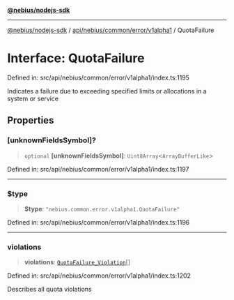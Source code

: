 [**@nebius/nodejs-sdk**](../../../../../../README.md)

---

[@nebius/nodejs-sdk](../../../../../../README.md) / [api/nebius/common/error/v1alpha1](../README.md) / QuotaFailure

# Interface: QuotaFailure

Defined in: src/api/nebius/common/error/v1alpha1/index.ts:1195

Indicates a failure due to exceeding specified limits or allocations in a system or service

## Properties

### \[unknownFieldsSymbol\]?

> `optional` **\[unknownFieldsSymbol\]**: `Uint8Array`\<`ArrayBufferLike`\>

Defined in: src/api/nebius/common/error/v1alpha1/index.ts:1197

---

### $type

> **$type**: `"nebius.common.error.v1alpha1.QuotaFailure"`

Defined in: src/api/nebius/common/error/v1alpha1/index.ts:1196

---

### violations

> **violations**: [`QuotaFailure_Violation`](QuotaFailure_Violation.md)[]

Defined in: src/api/nebius/common/error/v1alpha1/index.ts:1202

Describes all quota violations
